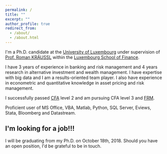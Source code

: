 ```yaml
---
permalink: /
title: ""
excerpt: ""
author_profile: true
redirect_from: 
  - /about/
  - /about.html
---
```


I'm a Ph.D. candidate at the [University of Luxembourg](https://wwwen.uni.lu/) under supervision of [Prof. Roman KRÄUSSL](https://wwwen.uni.lu/recherche/fdef/luxembourg_school_of_finance_research/people/roman_kraeussl) within the [Luxembourg School of Finance](https://wwwen.uni.lu/fdef/luxembourg_school_of_finance).

I have 3 years of experience in banking and risk management and 4 years research in alternative investment and wealth management. I have expertise with big data and I am a results-oriented team player. I also have experience in econometric and quantitative knowledge in asset pricing and risk management.

I successfully passed [CFA](https://www.cfainstitute.org/) level 2 and am pursuing CFA level 3 and [FRM](https://www.garp.org/#!/frm).

Proficient user of MS Office, VBA, Matlab, Python, SQL Server, Eviews, Stata, Bloomberg and Datastream.

## I'm looking for a job!!!

I will be graduating from my Ph.D. on October 18th, 2018. Should you have an open position, I'd be grateful to be in touch.
